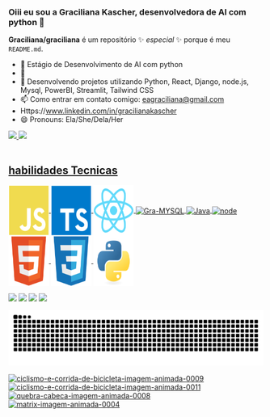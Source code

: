 ### Oiii eu sou a Graciliana Kascher, desenvolvedora de AI com python 🚴

**Graciliana/graciliana** é um repositório ✨ _especial_ ✨ porque é meu  `README.md`.

- 🔭 Estágio de Desenvolvimento de AI com python
- 🚀 
- 🌱 Desenvolvendo projetos utilizando Python, React, Django, node.js, Mysql, PowerBI, Streamlit, Tailwind CSS
-  📫 Como entrar em contato comigo: eagraciliana@gmail.com
-   Https://www.linkedin.com/in/gracilianakascher
- 😄 Pronouns: Ela/She/Dela/Her


 <a href="https://github.com/Graciliana">
  <img height="180em" src="https://github-readme-stats.vercel.app/api?username=Graciliana&show_icons=true&theme=dracula&include_all_commits=true&count_private=true"/>
  <img height="180em" src="https://github-readme-stats.vercel.app/api/top-langs/?username=Graciliana&layout=compact&langs_count=7&theme=dracula"/>
</div>
<div style="display: inline_block"><br>
  
  ## habilidades Tecnicas
  <img align="center" alt="Javascript" height="100" width="80" src="https://raw.githubusercontent.com/devicons/devicon/master/icons/javascript/javascript-plain.svg">
  <img align="center" alt="Typscript" height="100" width="80" src="https://raw.githubusercontent.com/devicons/devicon/master/icons/typescript/typescript-plain.svg">
  <img align="center" alt="React" height="100" width="80" src="https://raw.githubusercontent.com/devicons/devicon/master/icons/react/react-original.svg">
  <img align="center" alt="Gra-MYSQL" height="120" width="80" src="https://icongr.am/devicon/mysql-original-wordmark.svg?size=128&color=currentColor">
  <img align="center" alt="Java" height="100" width="80" src="https://icongr.am/devicon/java-original.svg?size=128&color=currentColor">
  <img align="center" alt="node" height="100" width="80" src="https://icongr.am/devicon/nodejs-original.svg?size=128&color=currentColor">
  <img align="center" alt="HTML" height="100" width="80" src="https://raw.githubusercontent.com/devicons/devicon/master/icons/html5/html5-original.svg">
  <img align="center" alt="CSS" height="100" width="80" src="https://raw.githubusercontent.com/devicons/devicon/master/icons/css3/css3-original.svg">
  <img align="center" alt="Python" height="100" width="80" src="https://raw.githubusercontent.com/devicons/devicon/master/icons/python/python-original.svg">

 
          
              
</div>

<div> 

  <a href="https://instagram.com/gracilianakascher/" target="_blank"><img src="https://img.shields.io/badge/-Instagram-%23E4405F?style=for-the-badge&logo=instagram&logoColor=white" target="_blank"></a>
 <a href="https://discord.gg/Graciliana#4196" target="_blank"><img src="https://img.shields.io/badge/Discord-7289DA?style=for-the-badge&logo=discord&logoColor=white" target="_blank"></a> 
  <a href = "mailto:eagraciliana@gmail.com"><img src="https://img.shields.io/badge/Gmail-D14836?style=for-the-badge&logo=gmail&logoColor=white" target="_blank"></a>
  <a href="https://www.linkedin.com/in/gracilianakascher/" target="_blank"><img src="https://img.shields.io/badge/-LinkedIn-%230077B5?style=for-the-badge&logo=linkedin&logoColor=white" target="_blank"></a> 
 
  ![Snake animation](https://github.com/Graciliana/graciliana/blob/output/github-contribution-grid-snake.svg)
 
</div>

 <a href="https://www.imagensanimadas.com/cat-ciclismo-e-corridas-de-bicicleta-1124.htm"><img src="https://www.imagensanimadas.com/data/media/1124/ciclismo-e-corrida-de-bicicleta-imagem-animada-0009.gif" border="0" alt="ciclismo-e-corrida-de-bicicleta-imagem-animada-0009" /></a>
 <a href="https://www.imagensanimadas.com/cat-ciclismo-e-corridas-de-bicicleta-1124.htm"><img src="https://www.imagensanimadas.com/data/media/1124/ciclismo-e-corrida-de-bicicleta-imagem-animada-0011.gif" border="0" alt="ciclismo-e-corrida-de-bicicleta-imagem-animada-0011" /></a>
 <a href="https://www.imagensanimadas.com/cat-queba-cabecas-1472.htm"><img src="https://www.imagensanimadas.com/data/media/1472/quebra-cabeca-imagem-animada-0008.gif" border="0" alt="quebra-cabeca-imagem-animada-0008" /></a>
 <a href="https://www.imagensanimadas.com/cat-matrix-568.htm"><img src="https://www.imagensanimadas.com/data/media/568/matrix-imagem-animada-0004.gif" border="0" alt="matrix-imagem-animada-0004" /></a>


